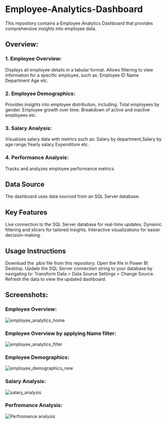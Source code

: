 # Employee-Analytics-Dashboard
This repository contains a Employee Analytics Dashboard that provides comprehensive insights into employee data.
## Overview:
### 1. Employee Overview:
Displays all employee details in a tabular format.
Allows filtering to view information for a specific employee, such as:
Employee ID
Name
Department
Age etc.
### 2. Employee Demographics:
Provides insights into employee distribution, including:
Total employees by gender.
Employee growth over time.
Breakdown of active and inactive employees etc.
### 3. Salary Analysis:
Visualizes salary data with metrics such as:
Salary by department,Salary by age range,Yearly salary Expenditure etc.
### 4. Performance Analysis:
Tracks and analyzes employee performance metrics.

## Data Source
The dashboard uses data sourced from an SQL Server database. 

## Key Features
Live connection to the SQL Server database for real-time updates.
Dynamic filtering and slicers for tailored insights.
Interactive visualizations for easier decision-making.

## Usage Instructions
Download the .pbix file from this repository.
Open the file in Power BI Desktop.
Update the SQL Server connection string to your database by navigating to:
Transform Data > Data Source Settings > Change Source.
Refresh the data to view the updated dashboard.


## Screenshots:
### Employee Overview:
![employee_analytics_home](https://github.com/user-attachments/assets/4ce2030c-d3c4-46d6-b8c2-ceaa99361a02)
### Employee Overview by  applying Name filter:
![employee_analytics_filter](https://github.com/user-attachments/assets/2af2f240-6010-4359-b15b-d6b45f11aee3)
### Employee Demographics:
![employee_demographics_new](https://github.com/user-attachments/assets/33ba7b6b-e35e-4c76-9728-00d2158003e9)
### Salary Analysis:
![salary_analysis](https://github.com/user-attachments/assets/b9502413-582e-4c95-aa03-7b97c2d43ae4)
### Perfromance Analysis:
![Perfromance analysis](https://github.com/user-attachments/assets/92594aa2-a6fd-4405-9c9f-6c038310629d)
